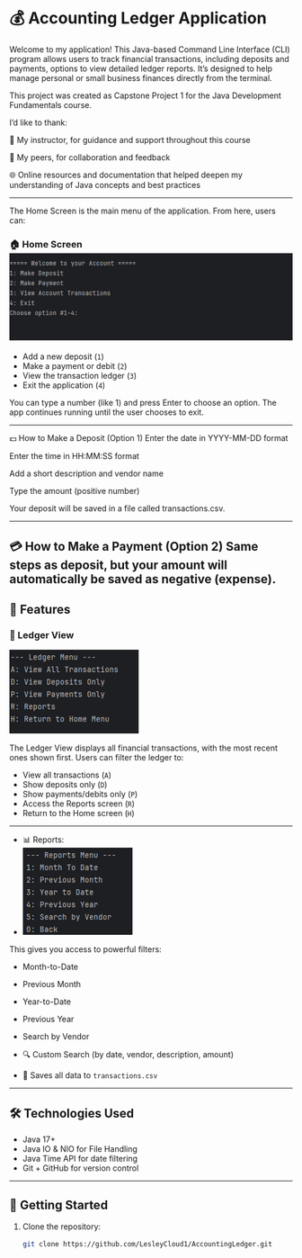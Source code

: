  # 💰 Accounting Ledger Application

Welcome to my application! This Java-based Command Line Interface (CLI) program allows users to track financial 
transactions, including deposits and payments, options to view detailed ledger reports. It’s designed to help manage
personal or small business finances directly from the terminal.

This project was created as Capstone Project 1 for the Java Development Fundamentals course.

I’d like to thank:

🙏 My instructor, for guidance and support throughout this course

🤝 My peers, for collaboration and feedback

🌐 Online resources and documentation that helped deepen my understanding of Java concepts and best practices

---
The Home Screen is the main menu of the application. From here, users can:
### 🏠 Home Screen![screenshotshome-screen.png](Screenshots/screenshotshome-screen.png)
- Add a new deposit (`1`)
- Make a payment or debit (`2`)
- View the transaction ledger (`3`)
- Exit the application (`4`)

You can type a number (like 1) and press Enter to choose an option.
The app continues running until the user chooses to exit.

---
💵 How to Make a Deposit (Option 1)
Enter the date in YYYY-MM-DD format

Enter the time in HH:MM:SS format

Add a short description and vendor name

Type the amount (positive number)

Your deposit will be saved in a file called transactions.csv.

---
💳 How to Make a Payment (Option 2)
Same steps as deposit, but your amount will automatically be saved as negative (expense).
---
## 📌 Features


### 📒 Ledger View

 ![LedgerView.png](Screenshots/LedgerView.png)

The Ledger View displays all financial transactions, with the most recent ones shown first. Users can filter the ledger to:
- View all transactions (`A`)
- Show deposits only (`D`)
- Show payments/debits only (`P`)
- Access the Reports screen (`R`)
- Return to the Home screen (`H`)

---
- 📊 Reports:
- ![ReportsMenu.png](Screenshots/ReportsMenu.png)

This gives you access to powerful filters:
- Month-to-Date
- Previous Month
- Year-to-Date
- Previous Year
- Search by Vendor
- 🔍 Custom Search (by date, vendor, description, amount)

- 💾 Saves all data to `transactions.csv`

---

## 🛠️ Technologies Used

- Java 17+
- Java IO & NIO for File Handling
- Java Time API for date filtering
- Git + GitHub for version control

---

## 🚀 Getting Started

1. Clone the repository:
   ```bash
   git clone https://github.com/LesleyCloud1/AccountingLedger.git